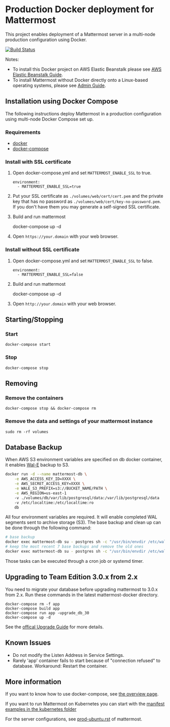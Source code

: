 # Production Docker deployment for Mattermost

This project enables deployment of a Mattermost server in a multi-node production configuration using Docker. 

[![Build Status](https://travis-ci.org/mattermost/mattermost-docker.svg?branch=master)](https://travis-ci.org/mattermost/mattermost-docker)

Notes: 
- To install this Docker project on AWS Elastic Beanstalk please see [AWS Elastic Beanstalk Guide](./README.aws.md).
- To install Mattermost without Docker directly onto a Linux-based operating systems, please see [Admin Guide](https://docs.mattermost.com/guides/administrator.html#installing-mattermost).

## Installation using Docker Compose 

The following instructions deploy Mattermost in a production configuration using multi-node Docker Compose set up. 

### Requirements

* [docker]
* [docker-compose]

### Install with SSL certificate

1. Open docker-compose.yml and set `MATTERMOST_ENABLE_SSL` to true.

    ```
    environment:
      - MATTERMOST_ENABLE_SSL=true
    ```

2. Put your SSL certificate as `./volumes/web/cert/cert.pem` and the private key that has
   no password as `./volumes/web/cert/key-no-password.pem`. If you don't have
   them you may generate a self-signed SSL certificate.

3. Build and run mattermost

    docker-compose up -d

4. Open `https://your.domain` with your web browser.

### Install without SSL certificate

1. Open docker-compose.yml and set `MATTERMOST_ENABLE_SSL` to false.

    ```
    environment:
      - MATTERMOST_ENABLE_SSL=false
    ```
    
2. Build and run mattermost

    docker-compose up -d

3. Open `http://your.domain` with your web browser.

## Starting/Stopping

### Start

    docker-compose start

### Stop

    docker-compose stop

## Removing

### Remove the containers

    docker-compose stop && docker-compose rm

### Remove the data and settings of your mattermost instance

    sudo rm -rf volumes

## Database Backup

When AWS S3 environment variables are specified on db docker container, it enables [Wal-E](https://github.com/wal-e/wal-e) backup to S3.

```bash
docker run -d --name mattermost-db \
    -e AWS_ACCESS_KEY_ID=XXXX \
    -e AWS_SECRET_ACCESS_KEY=XXXX \
    -e WALE_S3_PREFIX=s3://BUCKET_NAME/PATH \
    -e AWS_REGION=us-east-1
    -v ./volumes/db/var/lib/postgresql/data:/var/lib/postgresql/data
    -v /etc/localtime:/etc/localtime:ro
    db
```

All four environment variables are required. It will enable completed WAL segments sent to archive storage (S3). The base backup and clean up can be done through the following command:

```bash
# base backup
docker exec mattermost-db su - postgres sh -c "/usr/bin/envdir /etc/wal-e.d/env /usr/local/bin/wal-e backup-push /var/lib/postgresql/data"
# keep the most recent 7 base backups and remove the old ones
docker exec mattermost-db su - postgres sh -c "/usr/bin/envdir /etc/wal-e.d/env /usr/local/bin/wal-e delete --confirm retain 7"
```
Those tasks can be executed through a cron job or systemd timer.

## Upgrading to Team Edition 3.0.x from 2.x

You need to migrate your database before upgrading mattermost to 3.0.x from
2.x. Run these commands in the latest mattermost-docker directory.

    docker-compose rm -f app
    docker-compose build app
    docker-compose run app -upgrade_db_30
    docker-compose up -d

See the [offical Upgrade Guide](http://docs.mattermost.com/administration/upgrade.html) for more details.

## Known Issues

* Do not modify the Listen Address in Service Settings.
* Rarely 'app' container fails to start because of "connection refused" to
  database. Workaround: Restart the container.

## More information

If you want to know how to use docker-compose, see [the overview
page](https://docs.docker.com/compose).

If you want to run Mattermost on Kubernetes you can start with the [manifest examples in the kubernetes folder](contrib/kubernetes/README.md)

For the server configurations, see [prod-ubuntu.rst] of mattermost.

[docker]: http://docs.docker.com/engine/installation/
[docker-compose]: https://docs.docker.com/compose/install/
[prod-ubuntu.rst]: https://docs.mattermost.com/install/install-ubuntu-1404.html
